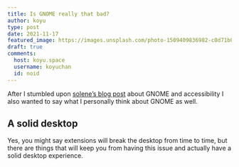 ```yaml
---
title: Is GNOME really that bad?
author: koyu
type: post
date: 2021-11-17
featured_image: https://images.unsplash.com/photo-1509409836982-c0d71b087fd4?crop=entropy&cs=tinysrgb&fit=max&fm=jpg&ixid=MnwxMTc3M3wwfDF8c2VhcmNofDZ8fGdub21lfGVufDB8fHx8MTYzNjYxODE3OA&ixlib=rb-1.2.1&q=80&w=2000
draft: true
comments:
  host: koyu.space
  username: koyuchan
  id: noid
---
```


After I stumbled upon [solene&rsquo;s blog post](https://gemproxy.koyu.space/perso.pw/blog//articles/how-I-ended-liking-gnome.gmi) about GNOME and accessibility I also wanted to say what I personally think about GNOME as well.

## A solid desktop

Yes, you might say extensions will break the desktop from time to time, but there are things that will keep you from having this issue and actually have a solid desktop experience.